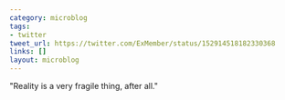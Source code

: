 ```yaml
---
category: microblog
tags:
- twitter
tweet_url: https://twitter.com/ExMember/status/152914518182330368
links: []
layout: microblog
---
```

"Reality is a very fragile thing, after all."
